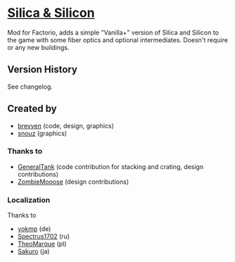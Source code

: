 # [Silica & Silicon](https://mods.factorio.com/mod/bzsilicon)

Mod for Factorio, adds a simple "Vanilla+" version of Silica and Silicon to the game with some fiber optics and optional intermediates.
Doesn't require or any new buildings.


## Version History
See changelog.

## Created by

- [brevven](https://mods.factorio.com/user/brevven) (code, design, graphics)
- [snouz](https://github.com/snouz) (graphics)

### Thanks to 
- [GeneralTank](https://mods.factorio.com/user/GeneralTank) (code contribution for stacking and crating, design contributions)
- [ZombieMooose](https://mods.factorio.com/user/ZombieMooose) (design contributions)

### Localization

Thanks to
- [yokmp](https://mods.factorio.com/user/yokmp) (de)
- [Spectrus1702](https://github.com/Spectrus1702) (ru)
- [TheoMarque](https://github.com/TheoMarque) (pl)
- [Sakuro](https://github.com/sakuro) (ja)
